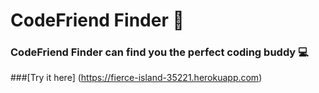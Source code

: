 # CodeFriend Finder :busts_in_silhouette:
### CodeFriend Finder can find you the perfect coding buddy :computer:
###[Try it here] (https://fierce-island-35221.herokuapp.com)
